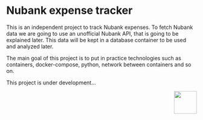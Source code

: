 # Nubank expense tracker
 
This is an independent project to track Nubank expenses. To fetch Nubank data we are going to use an unofficial Nubank API, that is going to be explained later. This data will be kept in a database container to be used and analyzed later.
 
The main goal of this project is to put in practice technologies such as containers, docker-compose, python, network between containers and so on.
 
This project is under development...

<div  align="right">
<img height="60" src="https://logodownload.org/wp-content/uploads/2019/08/nubank-logo-2-1532x1536.png">
</div>
